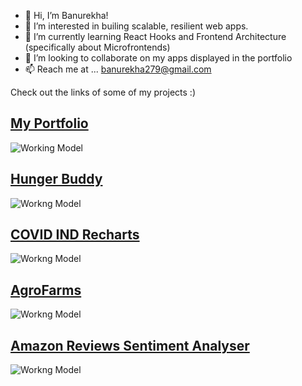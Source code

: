 - 👋  Hi, I’m Banurekha!
- 👀  I’m interested in builing scalable, resilient web apps.
- 🌱  I’m currently learning React Hooks and Frontend Architecture (specifically about Microfrontends)
- 💞️  I’m looking to collaborate on my apps displayed in the portfolio
- 📫  Reach me at ... banurekha279@gmail.com

Check out the links of some of my projects :)

## [My Portfolio](https://banurekhamohan279.github.io/Banurekha-Mohan-Portfolio/)
![Working Model](https://github.com/banurekhaMohan279/Portfolio-V1/blob/master/images/workingModel.gif)

## [Hunger Buddy](https://banurekhamohan279.github.io/Hunger-Buddy/)
![Workng Model](https://github.com/banurekhaMohan279/Hunger-Buddy/blob/master/src/assets/workingModel.gif)

## [COVID IND Recharts](https://github.com/banurekhaMohan279/COVID-IND-RECHARTS/)
![Workng Model](https://github.com/banurekhaMohan279/COVID-IND-RECHARTS/blob/main/workingmodel.gif)

## [AgroFarms](https://banurekhamohan279.github.io/agroFarms/)
![Workng Model](https://github.com/banurekhaMohan279/agroFarms/blob/master/workingmodel.gif)

## [Amazon Reviews Sentiment Analyser](https://banurekhamohan279.github.io/AmazonReviews-Analyser/)
![Workng Model](https://github.com/banurekhaMohan279/AmazonReviews-Analyser/blob/master/public/img/workingModel.gif)

<!---## [Ask the Minion](https://banurekhamohan279.github.io/Ask-The-Minion/)
![Workng Model](https://github.com/banurekhaMohan279/Ask-The-Minion/blob/master/img/workingModel.gif)

banurekhaMohan279/banurekhaMohan279 is a ✨ special ✨ repository because its `README.md` (this file) appears on your GitHub profile.
You can click the Preview link to take a look at your changes.
--->
